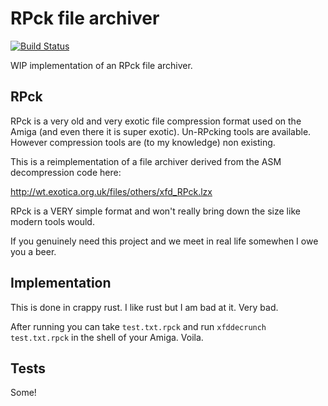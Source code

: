 # RPck file archiver

[![Build Status](https://travis-ci.org/m0ppers/rpck.svg?branch=master)](https://travis-ci.org/m0ppers/rpck)

WIP implementation of an RPck file archiver.

## RPck

RPck is a very old and very exotic file compression format used on the Amiga
(and even there it is super exotic). Un-RPcking tools are available. However
compression tools are (to my knowledge) non existing.

This is a reimplementation of a file archiver derived from the ASM decompression code here:

http://wt.exotica.org.uk/files/others/xfd_RPck.lzx

RPck is a VERY simple format and won't really bring down the size like modern tools would.

If you genuinely need this project and we meet in real life somewhen I owe you a beer.

## Implementation

This is done in crappy rust. I like rust but I am bad at it. Very bad.

After running you can take `test.txt.rpck` and run `xfddecrunch test.txt.rpck` in the
shell of your Amiga. Voila.

## Tests

Some!
